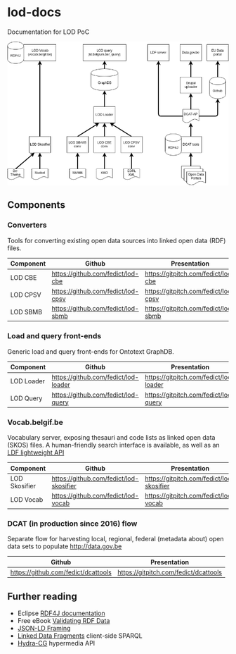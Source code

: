 # lod-docs
Documentation for LOD PoC

![Overview](LOD_Flows.png)

## Components

### Converters

Tools for converting existing open data sources into linked open data (RDF) files.

|Component|Github|Presentation|
|---------|------|------------|
|LOD CBE|https://github.com/fedict/lod-cbe|https://gitpitch.com/fedict/lod-cbe|
|LOD CPSV|https://github.com/fedict/lod-cpsv|https://gitpitch.com/fedict/lod-cpsv|
|LOD SBMB|https://github.com/fedict/lod-sbmb|https://gitpitch.com/fedict/lod-sbmb|


### Load and query front-ends

Generic load and query front-ends for Ontotext GraphDB.

|Component|Github|Presentation|
|---------|------|------------|
|LOD Loader|https://github.com/fedict/lod-loader|https://gitpitch.com/fedict/lod-loader|
|LOD Query|https://github.com/fedict/lod-query|https://gitpitch.com/fedict/lod-query|

### Vocab.belgif.be

Vocabulary server, exposing thesauri and code lists as linked open data (SKOS) files.
A human-friendly search interface is available, as well as an [LDF lightweight API](http://linkeddatafragments.org/software/)

|Component|Github|Presentation|
|---------|------|------------|
|LOD Skosifier|https://github.com/fedict/lod-skosifier|https://gitpitch.com/fedict/lod-skosifier|
|LOD Vocab|https://github.com/fedict/lod-vocab|https://gitpitch.com/fedict/lod-vocab|

### DCAT (in production since 2016) flow

Separate flow for harvesting local, regional, federal (metadata about) open data sets to populate http://data.gov.be

|Github|Presentation|
|------|------------|
|https://github.com/fedict/dcattools|https://gitpitch.com/fedict/dcattools|

## Further reading

- Eclipse [RDF4J documentation](http://docs.rdf4j.org/)
- Free eBook [Validating RDF Data](http://book.validatingrdf.com/)
- [JSON-LD Framing](https://json-ld.org/spec/latest/json-ld-framing/)
- [Linked Data Fragments](http://linkeddatafragments.org/) client-side SPARQL 
- [Hydra-CG](http://www.hydra-cg.com/) hypermedia API
